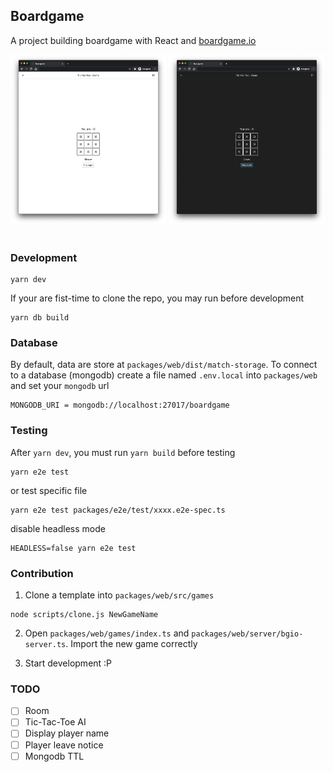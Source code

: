 ## Boardgame

A project building boardgame with React and [boardgame.io](https://boardgame.io/)

<div>
  <img width="49.5%" src="./screenshot/light.png">
  <img width="49.5%" src="./screenshot/dark.png">
</div>

<br />

### Development

```
yarn dev
```

If your are fist-time to clone the repo, you may run before development

```
yarn db build
```

### Database

By default, data are store at `packages/web/dist/match-storage`. To connect to a database (mongodb) create a file named `.env.local` into `packages/web` and set your `mongodb` url

```
MONGODB_URI = mongodb://localhost:27017/boardgame
```

### Testing

After `yarn dev`, you must run `yarn build` before testing

```
yarn e2e test
```

or test specific file

```
yarn e2e test packages/e2e/test/xxxx.e2e-spec.ts
```

disable headless mode

```
HEADLESS=false yarn e2e test
```

### Contribution

1. Clone a template into `packages/web/src/games`

```
node scripts/clone.js NewGameName
```

2. Open `packages/web/games/index.ts` and `packages/web/server/bgio-server.ts`. Import the new game correctly

3. Start development :P

### TODO

- [ ] Room
- [ ] Tic-Tac-Toe AI
- [ ] Display player name
- [ ] Player leave notice
- [ ] Mongodb TTL
